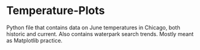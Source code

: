 # Temperature-Plots
Python file that contains data on June temperatures in Chicago, both historic and current. Also contains waterpark search trends. Mostly meant as Matplotlib practice.
